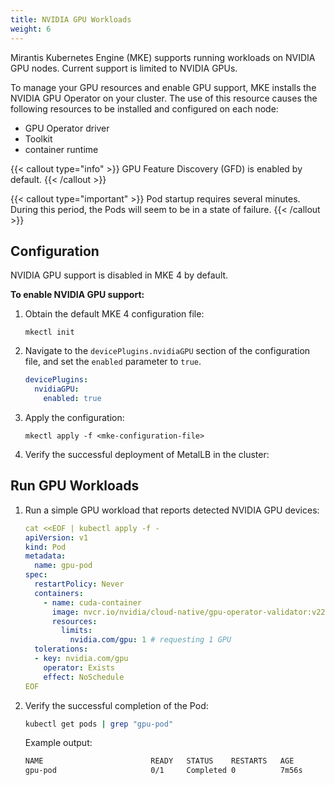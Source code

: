 ```yaml
---
title: NVIDIA GPU Workloads
weight: 6
---
```


Mirantis Kubernetes Engine (MKE) supports running workloads on NVIDIA GPU nodes.
Current support is limited to NVIDIA GPUs.

To manage your GPU resources and enable GPU support, MKE installs the NVIDIA
GPU Operator on your cluster. The use of this resource causes the following
resources to be installed and configured on each node:

* GPU Operator driver
* Toolkit
* container runtime

{{< callout type="info" >}}
GPU Feature Discovery (GFD) is enabled by default.
{{< /callout >}}

{{< callout type="important" >}}
Pod startup requires several minutes. During this period, the Pods will seem to
be in a state of failure.
{{< /callout >}}

## Configuration

NVIDIA GPU support is disabled in MKE 4 by default.

**To enable NVIDIA GPU support:**

1. Obtain the default MKE 4 configuration file:

   ```
   mkectl init
   ```

2. Navigate to the `devicePlugins.nvidiaGPU` section of the configuration
   file, and set the `enabled` parameter to `true`.

   ```yaml
   devicePlugins:
     nvidiaGPU:
       enabled: true
   ```

3. Apply the configuration:

   ```
   mkectl apply -f <mke-configuration-file>
   ```

4. Verify the successful deployment of MetalLB in the cluster:

   <!-- COMMAND AND EXAMPLE OUTPUT NEEDED, as in Multus topic -->

## Run GPU Workloads

1. Run a simple GPU workload that reports detected NVIDIA GPU devices:

   ```yaml
   cat <<EOF | kubectl apply -f -
   apiVersion: v1
   kind: Pod
   metadata:
     name: gpu-pod
   spec:
     restartPolicy: Never
     containers:
       - name: cuda-container
         image: nvcr.io/nvidia/cloud-native/gpu-operator-validator:v22.9.0
         resources:
           limits:
             nvidia.com/gpu: 1 # requesting 1 GPU
     tolerations:
     - key: nvidia.com/gpu
       operator: Exists
       effect: NoSchedule
   EOF
   ```

2. Verify the successful completion of the Pod:

   ```bash
   kubectl get pods | grep "gpu-pod"
   ```

   Example output:

   ```bash
   NAME                        READY   STATUS    RESTARTS   AGE
   gpu-pod                     0/1     Completed 0          7m56s
   ```
